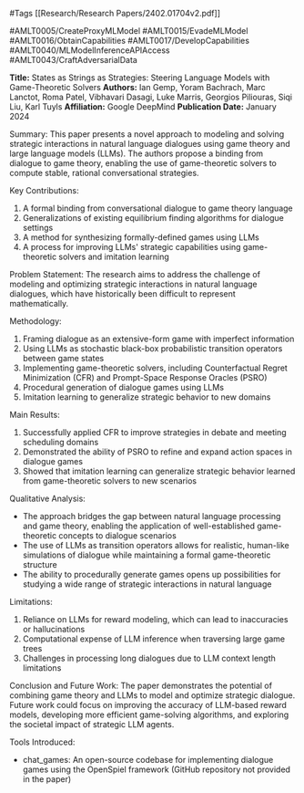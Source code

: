 #Tags
[[Research/Research Papers/2402.01704v2.pdf]]

#AMLT0005/CreateProxyMLModel
#AMLT0015/EvadeMLModel
#AMLT0016/ObtainCapabilities
#AMLT0017/DevelopCapabilities
#AMLT0040/MLModelInferenceAPIAccess
#AMLT0043/CraftAdversarialData

**Title:** States as Strings as Strategies: Steering Language Models with Game-Theoretic Solvers
**Authors:** Ian Gemp, Yoram Bachrach, Marc Lanctot, Roma Patel, Vibhavari Dasagi, Luke Marris, Georgios Piliouras, Siqi Liu, Karl Tuyls
**Affiliation:** Google DeepMind
**Publication Date:** January 2024

Summary:
This paper presents a novel approach to modeling and solving strategic interactions in natural language dialogues using game theory and large language models (LLMs). The authors propose a binding from dialogue to game theory, enabling the use of game-theoretic solvers to compute stable, rational conversational strategies.

Key Contributions:
1. A formal binding from conversational dialogue to game theory language
2. Generalizations of existing equilibrium finding algorithms for dialogue settings
3. A method for synthesizing formally-defined games using LLMs
4. A process for improving LLMs' strategic capabilities using game-theoretic solvers and imitation learning

Problem Statement:
The research aims to address the challenge of modeling and optimizing strategic interactions in natural language dialogues, which have historically been difficult to represent mathematically.

Methodology:
1. Framing dialogue as an extensive-form game with imperfect information
2. Using LLMs as stochastic black-box probabilistic transition operators between game states
3. Implementing game-theoretic solvers, including Counterfactual Regret Minimization (CFR) and Prompt-Space Response Oracles (PSRO)
4. Procedural generation of dialogue games using LLMs
5. Imitation learning to generalize strategic behavior to new domains

Main Results:
1. Successfully applied CFR to improve strategies in debate and meeting scheduling domains
2. Demonstrated the ability of PSRO to refine and expand action spaces in dialogue games
3. Showed that imitation learning can generalize strategic behavior learned from game-theoretic solvers to new scenarios

Qualitative Analysis:
- The approach bridges the gap between natural language processing and game theory, enabling the application of well-established game-theoretic concepts to dialogue scenarios
- The use of LLMs as transition operators allows for realistic, human-like simulations of dialogue while maintaining a formal game-theoretic structure
- The ability to procedurally generate games opens up possibilities for studying a wide range of strategic interactions in natural language

Limitations:
1. Reliance on LLMs for reward modeling, which can lead to inaccuracies or hallucinations
2. Computational expense of LLM inference when traversing large game trees
3. Challenges in processing long dialogues due to LLM context length limitations

Conclusion and Future Work:
The paper demonstrates the potential of combining game theory and LLMs to model and optimize strategic dialogue. Future work could focus on improving the accuracy of LLM-based reward models, developing more efficient game-solving algorithms, and exploring the societal impact of strategic LLM agents.

Tools Introduced:
- chat_games: An open-source codebase for implementing dialogue games using the OpenSpiel framework (GitHub repository not provided in the paper)